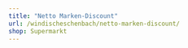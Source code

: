 ```yaml
---
title: "Netto Marken-Discount"
url: /windischeschenbach/netto-marken-discount/
shop: Supermarkt
---
```

